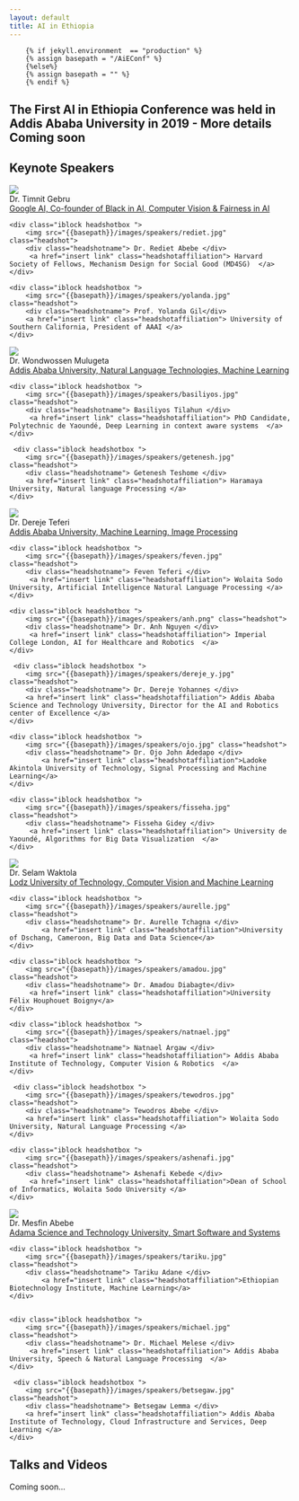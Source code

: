 ```yaml
---
layout: default
title: AI in Ethiopia
---
```

        {% if jekyll.environment  == "production" %}
        {% assign basepath = "/AiEConf" %}
        {%else%}
        {% assign basepath = "" %}
        {% endif %}
       
 <!-- ## AI in Ethiopia Conference Organizers--> 

## The First AI in Ethiopia Conference was held in Addis Ababa University in 2019 - More details Coming soon
## Keynote Speakers

<div>
    <div class="iblock headshotbox "> 
        <img src="{{basepath}}/images/speakers/timnit.jpg" class="headshot">
        <div class="headshotname"> Dr. Timnit Gebru </div>
            <a href="insert link" class="headshotaffiliation">Google AI, Co-founder of Black in AI, Computer Vision & Fairness in AI</a>
    </div>
    
    <div class="iblock headshotbox "> 
        <img src="{{basepath}}/images/speakers/rediet.jpg" class="headshot">
        <div class="headshotname"> Dr. Rediet Abebe </div>
         <a href="insert link" class="headshotaffiliation"> Harvard Society of Fellows, Mechanism Design for Social Good (MD4SG)  </a>
    </div>

    <div class="iblock headshotbox "> 
        <img src="{{basepath}}/images/speakers/yolanda.jpg" class="headshot">
        <div class="headshotname"> Prof. Yolanda Gil</div>
        <a href="insert link" class="headshotaffiliation"> University of Southern California, President of AAAI </a> 
    </div> 



</div>
    
<div>
    <div class="iblock headshotbox "> 
        <img src="{{basepath}}/images/speakers/wondwossen.jpg" class="headshot">
        <div class="headshotname"> Dr. Wondwossen Mulugeta </div>
            <a href="insert link" class="headshotaffiliation"> Addis Ababa University, Natural Language Technologies, Machine Learning </a>
    </div>

    <div class="iblock headshotbox "> 
        <img src="{{basepath}}/images/speakers/basiliyos.jpg" class="headshot">
        <div class="headshotname"> Basiliyos Tilahun </div>
         <a href="insert link" class="headshotaffiliation"> PhD Candidate, Polytechnic de Yaoundé, Deep Learning in context aware systems  </a>
    </div>

     <div class="iblock headshotbox "> 
        <img src="{{basepath}}/images/speakers/getenesh.jpg" class="headshot">
        <div class="headshotname"> Getenesh Teshome </div>
        <a href="insert link" class="headshotaffiliation"> Haramaya University, Natural language Processing </a> 
    </div> 


</div>

    
<div>
    <div class="iblock headshotbox "> 
        <img src="{{basepath}}/images/speakers/dereje_t.jpg" class="headshot">
        <div class="headshotname"> Dr. Dereje Teferi </div>
            <a href="insert link" class="headshotaffiliation">Addis Ababa University, Machine Learning, Image Processing</a>
    </div>
    
    <div class="iblock headshotbox "> 
        <img src="{{basepath}}/images/speakers/feven.jpg" class="headshot">
        <div class="headshotname"> Feven Teferi </div>
         <a href="insert link" class="headshotaffiliation"> Wolaita Sodo University, Artificial Intelligence Natural Language Processing </a>
    </div>

    <div class="iblock headshotbox "> 
        <img src="{{basepath}}/images/speakers/anh.png" class="headshot">
        <div class="headshotname"> Dr. Anh Nguyen </div>
         <a href="insert link" class="headshotaffiliation"> Imperial College London, AI for Healthcare and Robotics  </a>
    </div>

  
</div>


<div>

     <div class="iblock headshotbox "> 
        <img src="{{basepath}}/images/speakers/dereje_y.jpg" class="headshot">
        <div class="headshotname"> Dr. Dereje Yohannes </div>
        <a href="insert link" class="headshotaffiliation"> Addis Ababa Science and Technology University, Director for the AI and Robotics center of Excellence </a> 
    </div> 

    <div class="iblock headshotbox "> 
        <img src="{{basepath}}/images/speakers/ojo.jpg" class="headshot">
        <div class="headshotname"> Dr. Ojo John Adedapo </div>
            <a href="insert link" class="headshotaffiliation">Ladoke Akintola University of Technology, Signal Processing and Machine Learning</a>
    </div>

    <div class="iblock headshotbox "> 
        <img src="{{basepath}}/images/speakers/fisseha.jpg" class="headshot">
        <div class="headshotname"> Fisseha Gidey </div>
         <a href="insert link" class="headshotaffiliation"> University de Yaoundé, Algorithms for Big Data Visualization  </a>
    </div>


</div>


<div>

<div class="iblock headshotbox "> 
        <img src="{{basepath}}/images/speakers/selam.jpg" class="headshot">
        <div class="headshotname"> Dr. Selam Waktola </div>
        <a href="insert link" class="headshotaffiliation"> Lodz University of Technology, Computer Vision and Machine Learning </a> 
    </div> 

    <div class="iblock headshotbox "> 
        <img src="{{basepath}}/images/speakers/aurelle.jpg" class="headshot">
        <div class="headshotname"> Dr. Aurelle Tchagna </div>
            <a href="insert link" class="headshotaffiliation">University of Dschang, Cameroon, Big Data and Data Science</a>
    </div>
    
    <div class="iblock headshotbox "> 
        <img src="{{basepath}}/images/speakers/amadou.jpg" class="headshot">
        <div class="headshotname"> Dr. Amadou Diabagte</div>
         <a href="insert link" class="headshotaffiliation">University Félix Houphouet Boigny</a>
    </div>

</div>



<div>

    <div class="iblock headshotbox "> 
        <img src="{{basepath}}/images/speakers/natnael.jpg" class="headshot">
        <div class="headshotname"> Natnael Argaw </div>
         <a href="insert link" class="headshotaffiliation"> Addis Ababa Institute of Technology, Computer Vision & Robotics  </a>
    </div>

     <div class="iblock headshotbox "> 
        <img src="{{basepath}}/images/speakers/tewodros.jpg" class="headshot">
        <div class="headshotname"> Tewodros Abebe </div>
        <a href="insert link" class="headshotaffiliation"> Wolaita Sodo University, Natural Language Processing </a> 
    </div> 

    <div class="iblock headshotbox "> 
        <img src="{{basepath}}/images/speakers/ashenafi.jpg" class="headshot">
        <div class="headshotname"> Ashenafi Kebede </div>
         <a href="insert link" class="headshotaffiliation">Dean of School of Informatics, Wolaita Sodo University </a>
    </div>

<div>

<div>
    <div class="iblock headshotbox "> 
        <img src="{{basepath}}/images/speakers/mesfin.png" class="headshot">
        <div class="headshotname"> Dr. Mesfin Abebe </div>
         <a href="insert link" class="headshotaffiliation">Adama Science and Technology University, Smart Software and Systems</a>
    </div>

    <div class="iblock headshotbox "> 
        <img src="{{basepath}}/images/speakers/tariku.jpg" class="headshot">
        <div class="headshotname"> Tariku Adane </div>
            <a href="insert link" class="headshotaffiliation">Ethiopian Biotechnology Institute, Machine Learning</a>
    </div>


    <div class="iblock headshotbox "> 
        <img src="{{basepath}}/images/speakers/michael.jpg" class="headshot">
        <div class="headshotname"> Dr. Michael Melese </div>
         <a href="insert link" class="headshotaffiliation"> Addis Ababa University, Speech & Natural Language Processing  </a>
    </div>

     <div class="iblock headshotbox "> 
        <img src="{{basepath}}/images/speakers/betsegaw.jpg" class="headshot">
        <div class="headshotname"> Betsegaw Lemma </div>
        <a href="insert link" class="headshotaffiliation"> Addis Ababa Institute of Technology, Cloud Infrastructure and Services, Deep Learning </a> 
    </div> 

</div>



## Talks and Videos

Coming soon...
